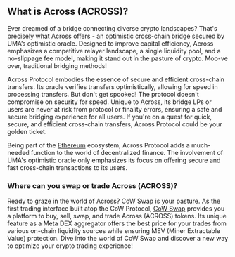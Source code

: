 <h2>What is Across (ACROSS)?</h2>

<p>Ever dreamed of a bridge connecting diverse crypto landscapes? That's precisely what Across offers - an optimistic cross-chain bridge secured by UMA’s optimistic oracle. Designed to improve capital efficiency, Across emphasizes a competitive relayer landscape, a single liquidity pool, and a no-slippage fee model, making it stand out in the pasture of crypto. Moo-ve over, traditional bridging methods!</p>

<p>Across Protocol embodies the essence of secure and efficient cross-chain transfers. Its oracle verifies transfers optimistically, allowing for speed in processing transfers. But don't get spooked! The protocol doesn't compromise on security for speed. Unique to Across, its bridge LPs or users are never at risk from protocol or finality errors, ensuring a safe and secure bridging experience for all users. If you're on a quest for quick, secure, and efficient cross-chain transfers, Across Protocol could be your golden ticket. </p>

<p>Being part of the <a href="https://en.wikipedia.org/wiki/Ethereum" rel="nofollow noreferrer noopener" target="_blank">Ethereum</a> ecosystem, Across Protocol adds a much-needed function to the world of decentralized finance. The involvement of UMA's optimistic oracle only emphasizes its focus on offering secure and fast cross-chain transactions to its users.</p>

<h3>Where can you swap or trade Across (ACROSS)?</h3>

<p>Ready to graze in the world of Across? CoW Swap is your pasture. As the first trading interface built atop the CoW Protocol, <a href="https://swap.cow.fi/" rel="noopener" target="_blank">CoW Swap</a> provides you a platform to buy, sell, swap, and trade Across (ACROSS) tokens. Its unique feature as a Meta DEX aggregator offers the best price for your trades from various on-chain liquidity sources while ensuring MEV (Miner Extractable Value) protection. Dive into the world of CoW Swap and discover a new way to optimize your crypto trading experience!</p>